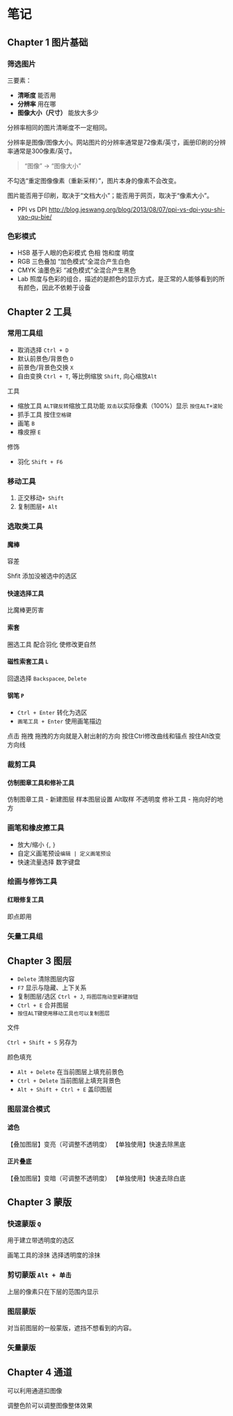 # 笔记

## Chapter 1 图片基础

### 筛选图片

三要素：

- **清晰度** 能否用
- **分辨率** 用在哪
- **图像大小（尺寸）** 能放大多少

分辨率相同的图片清晰度不一定相同。

分辨率是图像/图像大小。网站图片的分辨率通常是72像素/英寸，画册印刷的分辨率通常是300像素/英寸。

> “图像” -> “图像大小”

不勾选“重定图像像素（重新采样）”，图片本身的像素不会改变。

图片能否用于印刷，取决于“文档大小”；能否用于网页，取决于“像素大小”。

- PPI vs DPI <http://blog.jeswang.org/blog/2013/08/07/ppi-vs-dpi-you-shi-yao-qu-bie/>

### 色彩模式

- HSB 基于人眼的色彩模式 色相 饱和度 明度
- RGB 三色叠加 “加色模式”全混合产生白色
- CMYK 油墨色彩 “减色模式”全混合产生黑色
- Lab 照度与色彩的组合，描述的是颜色的显示方式，是正常的人能够看到的所有颜色，因此不依赖于设备

## Chapter 2 工具

### 常用工具组

- 取消选择 `Ctrl + D`
- 默认前景色/背景色 `D`
- 前景色/背景色交换 `X`
- 自由变换 `Ctrl + T`, 等比例缩放 `Shift`, 向心缩放`Alt`

工具

- 缩放工具 `ALT键反转`缩放工具功能 `双击`以实际像素（100%）显示 `按住ALT+滚轮`
- 抓手工具 按住`空格键`
- 画笔 `B`
- 橡皮擦 `E`

修饰

- 羽化 `Shift + F6`

### 移动工具

1. 正交移动`+ Shift`
2. 复制图层`+ Alt`

### 选取类工具

#### 魔棒

容差

Shfit 添加没被选中的选区

#### 快速选择工具

比魔棒更厉害

#### 索套

圈选工具 配合羽化 使修改更自然

#### 磁性索套工具 `L`

回退选择 `Backspacee`, `Delete`

#### 钢笔 `P`

- `Ctrl + Enter` 转化为选区
- `画笔工具 + Enter` 使用画笔描边

点击 拖拽 拖拽的方向就是入射出射的方向 按住Ctrl修改曲线和锚点 按住Alt改变方向线

### 裁剪工具

#### 仿制图章工具和修补工具

仿制图章工具 - 新建图层 样本图层设置 Alt取样 不透明度
修补工具 - 拖向好的地方

### 画笔和橡皮擦工具

- 放大/缩小 `{`, `}`
- 自定义画笔预设`编辑 | 定义画笔预设`
- 快速流量选择 数字键盘

### 绘画与修饰工具

#### 红眼修复工具

即点即用

### 矢量工具组

## Chapter 3 图层

- `Delete` 清除图层内容
- `F7` 显示与隐藏、上下关系
- 复制图层/选区 `Ctrl + J`, `将图层拖动至新建按钮`
- `Ctrl + E` 合并图层
- `按住ALT键使用移动工具也可以复制图层`

文件

`Ctrl + Shift + S` 另存为

颜色填充

- `Alt + Delete` 在当前图层上填充前景色
- `Ctrl + Delete` 当前图层上填充背景色
- `Alt + Shift + Ctrl + E` 盖印图层

### 图层混合模式

#### 滤色

【叠加图层】变亮（可调整不透明度）
【单独使用】快速去除黑底

#### 正片叠底

【叠加图层】变暗（可调整不透明度）
【单独使用】快速去除白底

## Chapter 3 蒙版

### 快速蒙版 `Q`

用于建立带透明度的选区

画笔工具的涂抹 选择透明度的涂抹

### 剪切蒙版 `Alt + 单击`

上层的像素只在下层的范围内显示

### 图层蒙版

对当前图层的一般蒙版，遮挡不想看到的内容。

### 矢量蒙版

## Chapter 4 通道

可以利用通道扣图像

调整色阶可以调整图像整体效果
